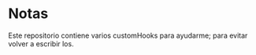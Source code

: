# Notas
Este repositorio contiene varios customHooks para ayudarme; para evitar volver a escribir los.